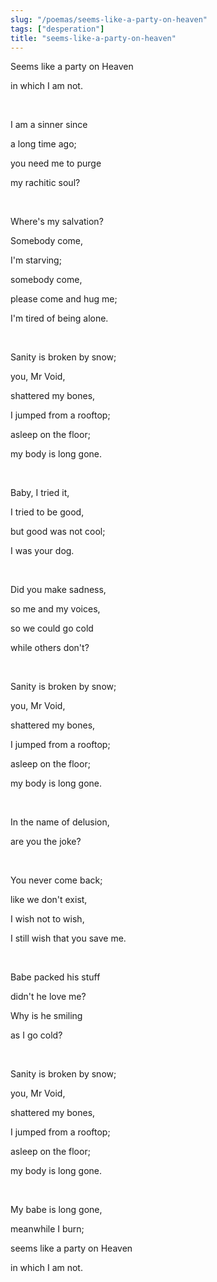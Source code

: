 ```yaml
---
slug: "/poemas/seems-like-a-party-on-heaven"
tags: ["desperation"]
title: "seems-like-a-party-on-heaven"
---
```

Seems like a party on Heaven

in which I am not.

&nbsp;

I am a sinner since

a long time ago;

you need me to purge

my rachitic soul?

&nbsp;

Where's my salvation?

Somebody come,

I'm starving;

somebody come,

please come and hug me;

I'm tired of being alone.

&nbsp;

Sanity is broken by snow;

you, Mr Void,

shattered my bones,

I jumped from a rooftop;

asleep on the floor;

my body is long gone.

&nbsp;

Baby, I tried it,

I tried to be good,

but good was not cool;

I was your dog.

&nbsp;

Did you make sadness,

so me and my voices,

so we could go cold

while others don't?

&nbsp;

Sanity is broken by snow;

you, Mr Void,

shattered my bones,

I jumped from a rooftop;

asleep on the floor;

my body is long gone.

&nbsp;

In the name of delusion,

are you the joke?

&nbsp;

You never come back;

like we don't exist,

I wish not to wish,

I still wish that you save me.

&nbsp;

Babe packed his stuff

didn't he love me?

Why is he smiling

as I go cold?

&nbsp;

Sanity is broken by snow;

you, Mr Void,

shattered my bones,

I jumped from a rooftop;

asleep on the floor;

my body is long gone.

&nbsp;

My babe is long gone,

meanwhile I burn;

seems like a party on Heaven

in which I am not.